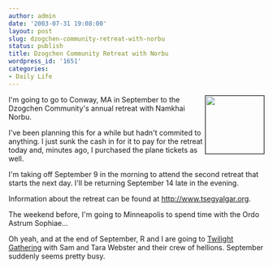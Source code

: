 ```yaml
---
author: admin
date: '2003-07-31 19:08:00'
layout: post
slug: dzogchen-community-retreat-with-norbu
status: publish
title: Dzogchen Community Retreat with Norbu
wordpress_id: '1651'
categories:
- Daily Life
---
```

<img src="http://www.arcanology.com/images/teachings.gif" width="115" height="114" border="1" align="right">I&apos;m going to go to Conway, MA in September to the Dzogchen Community&apos;s annual retreat with Namkhai Norbu.

I&apos;ve been planning this for a while but hadn&apos;t commited to anything. I just sunk the cash in for it to pay for the retreat today and, minutes ago, I purchased the plane tickets as well.

I&apos;m taking off September 9 in the morning to attend the second retreat that starts the next day. I&apos;ll be returning September 14 late in the evening.

Information about the retreat can be found at <a href="http://www.tsegyalgar.org/index.html">http://www.tsegyalgar.org</a>.

The weekend before, I&apos;m going to Minneapolis to spend time with the Ordo Astrum Sophiae...

Oh yeah, and at the end of September, R and I are going to <a href="http://www.twilightgathering.org">Twilight Gathering</a> with Sam and Tara Webster and their crew of hellions. September suddenly seems pretty busy.
